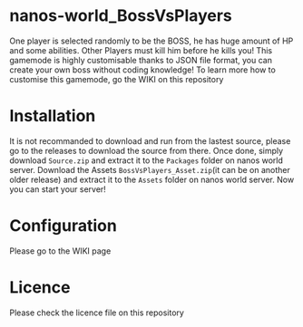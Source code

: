 # nanos-world_BossVsPlayers
One player is selected randomly to be the BOSS, he has huge amount of HP and some abilities. Other Players must kill him before he kills you!
This gamemode is highly customisable thanks to JSON file format, you can create your own boss without coding knowledge!
To learn more how to customise this gamemode, go the WIKI on this repository

# Installation

It is not recommanded to download and run from the lastest source, please go to the releases to download the source from there.
Once done, simply download `Source.zip` and extract it to the `Packages` folder on nanos world server.
Download the Assets `BossVsPlayers_Asset.zip`(it can be on another older release) and extract it to the `Assets` folder on nanos world server.
Now you can start your server!

# Configuration

Please go to the WIKI page

# Licence

Please check the licence file on this repository
